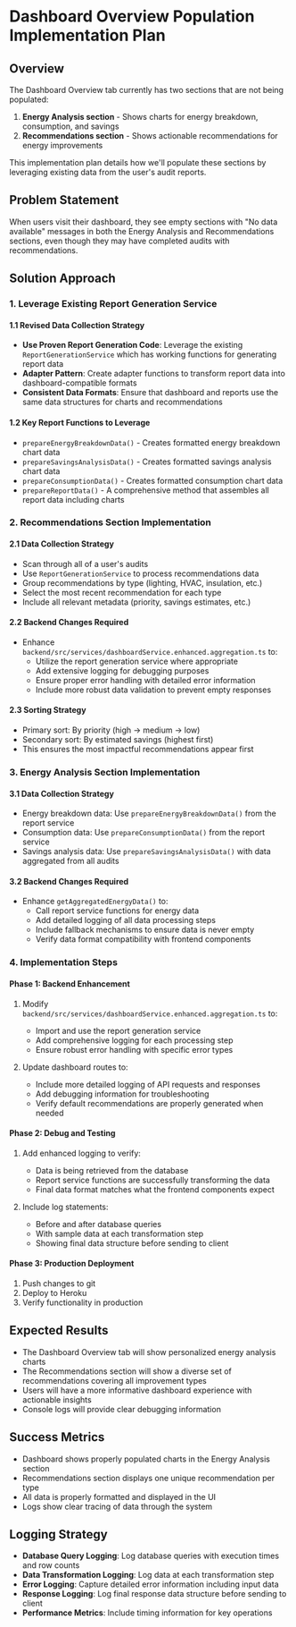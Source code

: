 # Dashboard Overview Population Implementation Plan

## Overview
The Dashboard Overview tab currently has two sections that are not being populated:
1. **Energy Analysis section** - Shows charts for energy breakdown, consumption, and savings
2. **Recommendations section** - Shows actionable recommendations for energy improvements

This implementation plan details how we'll populate these sections by leveraging existing data from the user's audit reports.

## Problem Statement
When users visit their dashboard, they see empty sections with "No data available" messages in both the Energy Analysis and Recommendations sections, even though they may have completed audits with recommendations.

## Solution Approach

### 1. Leverage Existing Report Generation Service

#### 1.1 Revised Data Collection Strategy
- **Use Proven Report Generation Code**: Leverage the existing `ReportGenerationService` which has working functions for generating report data
- **Adapter Pattern**: Create adapter functions to transform report data into dashboard-compatible formats
- **Consistent Data Formats**: Ensure that dashboard and reports use the same data structures for charts and recommendations

#### 1.2 Key Report Functions to Leverage
- `prepareEnergyBreakdownData()` - Creates formatted energy breakdown chart data
- `prepareSavingsAnalysisData()` - Creates formatted savings analysis chart data
- `prepareConsumptionData()` - Creates formatted consumption chart data
- `prepareReportData()` - A comprehensive method that assembles all report data including charts

### 2. Recommendations Section Implementation

#### 2.1 Data Collection Strategy
- Scan through all of a user's audits
- Use `ReportGenerationService` to process recommendations data
- Group recommendations by type (lighting, HVAC, insulation, etc.)
- Select the most recent recommendation for each type
- Include all relevant metadata (priority, savings estimates, etc.)

#### 2.2 Backend Changes Required
- Enhance `backend/src/services/dashboardService.enhanced.aggregation.ts` to:
  - Utilize the report generation service where appropriate
  - Add extensive logging for debugging purposes
  - Ensure proper error handling with detailed error information
  - Include more robust data validation to prevent empty responses

#### 2.3 Sorting Strategy
- Primary sort: By priority (high → medium → low)
- Secondary sort: By estimated savings (highest first)
- This ensures the most impactful recommendations appear first

### 3. Energy Analysis Section Implementation

#### 3.1 Data Collection Strategy
- Energy breakdown data: Use `prepareEnergyBreakdownData()` from the report service
- Consumption data: Use `prepareConsumptionData()` from the report service
- Savings analysis data: Use `prepareSavingsAnalysisData()` with data aggregated from all audits

#### 3.2 Backend Changes Required
- Enhance `getAggregatedEnergyData()` to:
  - Call report service functions for energy data
  - Add detailed logging of all data processing steps
  - Include fallback mechanisms to ensure data is never empty
  - Verify data format compatibility with frontend components

### 4. Implementation Steps

#### Phase 1: Backend Enhancement
1. Modify `backend/src/services/dashboardService.enhanced.aggregation.ts` to:
   - Import and use the report generation service
   - Add comprehensive logging for each processing step
   - Ensure robust error handling with specific error types

2. Update dashboard routes to:
   - Include more detailed logging of API requests and responses
   - Add debugging information for troubleshooting
   - Verify default recommendations are properly generated when needed

#### Phase 2: Debug and Testing
1. Add enhanced logging to verify:
   - Data is being retrieved from the database
   - Report service functions are successfully transforming the data
   - Final data format matches what the frontend components expect

2. Include log statements:
   - Before and after database queries
   - With sample data at each transformation step
   - Showing final data structure before sending to client

#### Phase 3: Production Deployment
1. Push changes to git
2. Deploy to Heroku
3. Verify functionality in production

## Expected Results
- The Dashboard Overview tab will show personalized energy analysis charts
- The Recommendations section will show a diverse set of recommendations covering all improvement types
- Users will have a more informative dashboard experience with actionable insights
- Console logs will provide clear debugging information

## Success Metrics
- Dashboard shows properly populated charts in the Energy Analysis section
- Recommendations section displays one unique recommendation per type
- All data is properly formatted and displayed in the UI
- Logs show clear tracing of data through the system

## Logging Strategy
- **Database Query Logging**: Log database queries with execution times and row counts
- **Data Transformation Logging**: Log data at each transformation step
- **Error Logging**: Capture detailed error information including input data
- **Response Logging**: Log final response data structure before sending to client
- **Performance Metrics**: Include timing information for key operations
